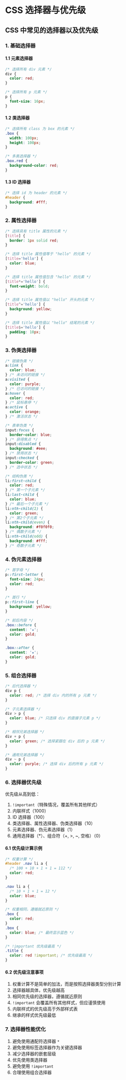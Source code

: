 # CSS 选择器与优先级

## CSS 中常见的选择器以及优先级

### 1. 基础选择器

#### 1.1 元素选择器

```css
/* 选择所有 div 元素 */
div {
  color: red;
}

/* 选择所有 p 元素 */
p {
  font-size: 16px;
}
```

#### 1.2 类选择器

```css
/* 选择所有 class 为 box 的元素 */
.box {
  width: 100px;
  height: 100px;
}

/* 多类选择器 */
.box.red {
  background-color: red;
}
```

#### 1.3 ID 选择器

```css
/* 选择 id 为 header 的元素 */
#header {
  background: #fff;
}
```

### 2. 属性选择器

```css
/* 选择具有 title 属性的元素 */
[title] {
  border: 1px solid red;
}

/* 选择 title 属性值等于 "hello" 的元素 */
[title='hello'] {
  color: blue;
}

/* 选择 title 属性值包含 "hello" 的元素 */
[title*='hello'] {
  font-weight: bold;
}

/* 选择 title 属性值以 "hello" 开头的元素 */
[title^='hello'] {
  background: yellow;
}

/* 选择 title 属性值以 "hello" 结尾的元素 */
[title$='hello'] {
  padding: 10px;
}
```

### 3. 伪类选择器

```css
/* 链接伪类 */
a:link {
  color: blue;
} /* 未访问的链接 */
a:visited {
  color: purple;
} /* 已访问的链接 */
a:hover {
  color: red;
} /* 鼠标悬停 */
a:active {
  color: orange;
} /* 激活状态 */

/* 表单伪类 */
input:focus {
  border-color: blue;
} /* 获得焦点 */
input:disabled {
  background: #eee;
} /* 禁用状态 */
input:checked {
  border-color: green;
} /* 选中状态 */

/* 结构伪类 */
li:first-child {
  color: red;
} /* 第一个子元素 */
li:last-child {
  color: blue;
} /* 最后一个子元素 */
li:nth-child(2) {
  color: green;
} /* 第2个子元素 */
li:nth-child(even) {
  background: #f0f0f0;
} /* 偶数子元素 */
li:nth-child(odd) {
  background: #fff;
} /* 奇数子元素 */
```

### 4. 伪元素选择器

```css
/* 首字母 */
p::first-letter {
  font-size: 24px;
  color: red;
}

/* 首行 */
p::first-line {
  background: yellow;
}

/* 前后内容 */
.box::before {
  content: '★';
  color: gold;
}

.box::after {
  content: '★';
  color: gold;
}
```

### 5. 组合选择器

```css
/* 后代选择器 */
div p {
  color: red; /* 选择 div 内的所有 p 元素 */
}

/* 子元素选择器 */
div > p {
  color: blue; /* 只选择 div 的直接子元素 p */
}

/* 相邻兄弟选择器 */
div + p {
  color: green; /* 选择紧跟在 div 后的 p 元素 */
}

/* 通用兄弟选择器 */
div ~ p {
  color: purple; /* 选择 div 后的所有 p 元素 */
}
```

### 6. 选择器优先级

优先级从高到低：

1. `!important`（特殊情况，覆盖所有其他样式）
2. 内联样式（1000）
3. ID 选择器（100）
4. 类选择器、属性选择器、伪类选择器（10）
5. 元素选择器、伪元素选择器（1）
6. 通用选择器（\*）、组合符（+, >, ~, 空格）（0）

#### 6.1 优先级计算示例

```css
/* 权重计算 */
#header .nav li a {
  /* 100 + 10 + 1 + 1 = 112 */
  color: red;
}

.nav li a {
  /* 10 + 1 + 1 = 12 */
  color: blue;
}

/* 权重相同，遵循就近原则 */
.box {
  color: red;
}
.box {
  color: blue; /* 最终显示蓝色 */
}

/* !important 优先级最高 */
.title {
  color: red !important; /* 优先级最高 */
}
```

#### 6.2 优先级注意事项

1. 权重计算不是简单的加法，而是按照选择器类型分别计算
2. 选择器越具体，优先级越高
3. 相同优先级的选择器，遵循就近原则
4. `!important` 会覆盖所有其他样式，但应谨慎使用
5. 内联样式的优先级高于外部样式表
6. 继承的样式优先级最低

### 7. 选择器性能优化

1. 避免使用通配符选择器 `*`
2. 避免使用标签选择器作为关键选择器
3. 减少选择器的嵌套层级
4. 优先使用类选择器
5. 避免使用 `!important`
6. 合理使用组合选择器
